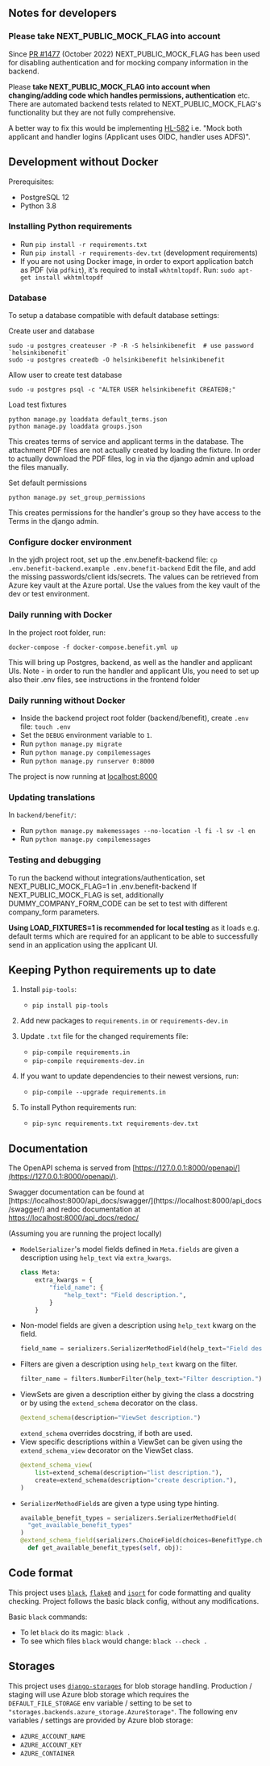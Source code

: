 ## Notes for developers

### Please take NEXT_PUBLIC_MOCK_FLAG into account

Since [PR #1477](https://github.com/City-of-Helsinki/yjdh/pull/1477) (October 2022)
NEXT_PUBLIC_MOCK_FLAG has been used for disabling authentication and for mocking
company information in the backend.

Please **take NEXT_PUBLIC_MOCK_FLAG into account when changing/adding code which handles
permissions, authentication** etc. There are automated backend tests related to
NEXT_PUBLIC_MOCK_FLAG's functionality but they are not fully comprehensive.

A better way to fix this would be implementing [HL-582](https://helsinkisolutionoffice.atlassian.net/browse/HL-582)
i.e. "Mock both applicant and handler logins (Applicant uses OIDC, handler uses ADFS)".

## Development without Docker

Prerequisites:

- PostgreSQL 12
- Python 3.8

### Installing Python requirements

- Run `pip install -r requirements.txt`
- Run `pip install -r requirements-dev.txt` (development requirements)
- If you are not using Docker image, in order to export application batch as PDF (via `pdfkit`), it's required to install
  `wkhtmltopdf`. Run: `sudo apt-get install wkhtmltopdf`

### Database

To setup a database compatible with default database settings:

Create user and database

    sudo -u postgres createuser -P -R -S helsinkibenefit  # use password `helsinkibenefit`
    sudo -u postgres createdb -O helsinkibenefit helsinkibenefit

Allow user to create test database

    sudo -u postgres psql -c "ALTER USER helsinkibenefit CREATEDB;"

Load test fixtures

    python manage.py loaddata default_terms.json
    python manage.py loaddata groups.json

This creates terms of service and applicant terms in the database. The attachment PDF files are not actually
created by loading the fixture. In order to actually download the PDF files, log in via the django admin
and upload the files manually.

Set default permissions

    python manage.py set_group_permissions

This creates permissions for the handler's group so they have access to the Terms in
the django admin.


### Configure docker environment

In the yjdh project root, set up the .env.benefit-backend file: `cp .env.benefit-backend.example .env.benefit-backend`
Edit the file, and add the missing passwords/client ids/secrets. The values can be retrieved from Azure key vault
at the Azure portal. Use the values from the key vault of the dev or test environment.

### Daily running with Docker

In the project root folder, run:

`docker-compose -f docker-compose.benefit.yml up`

This will bring up Postgres, backend, as well as the handler and applicant UIs.
Note - in order to run the handler and applicant UIs, you need to set up
also their .env files, see instructions in the frontend folder

### Daily running without Docker

- Inside the backend project root folder (backend/benefit), create `.env` file: `touch .env`
- Set the `DEBUG` environment variable to `1`.
- Run `python manage.py migrate`
- Run `python manage.py compilemessages`
- Run `python manage.py runserver 0:8000`

The project is now running at [localhost:8000](https://localhost:8000)

### Updating translations

In `backend/benefit/`:
- Run `python manage.py makemessages --no-location -l fi -l sv -l en`
- Run `python manage.py compilemessages`

### Testing and debugging

To run the backend without integrations/authentication, set NEXT_PUBLIC_MOCK_FLAG=1 in
.env.benefit-backend If NEXT_PUBLIC_MOCK_FLAG is set, additionally
DUMMY_COMPANY_FORM_CODE can be set to test with different company_form parameters.

**Using LOAD_FIXTURES=1 is recommended for local testing** as it loads e.g. default
terms which are required for an applicant to be able to successfully send in an
application using the applicant UI.

## Keeping Python requirements up to date

1. Install `pip-tools`:

   - `pip install pip-tools`

2. Add new packages to `requirements.in` or `requirements-dev.in`

3. Update `.txt` file for the changed requirements file:

   - `pip-compile requirements.in`
   - `pip-compile requirements-dev.in`

4. If you want to update dependencies to their newest versions, run:

   - `pip-compile --upgrade requirements.in`

5. To install Python requirements run:

   - `pip-sync requirements.txt requirements-dev.txt`

## Documentation

The OpenAPI schema is served from [https://127.0.0.1:8000/openapi/](https://127.0.0.1:8000/openapi/).

Swagger documentation can be found at [https://localhost:8000/api_docs/swagger/](https://localhost:8000/api_docs
/swagger/)
and redoc documentation at [https://localhost:8000/api_docs/redoc/](https://localhost:8000/api_docs/redoc/)

(Assuming you are running the project locally)

- `ModelSerializer`'s model fields defined in `Meta.fields` are given a description using `help_text` via `extra_kwargs`.
  ```python
  class Meta:
      extra_kwargs = {
          "field_name": {
              "help_text": "Field description.",
          }
      }
  ```
- Non-model fields are given a description using `help_text` kwarg on the field.
  ```python
  field_name = serializers.SerializerMethodField(help_text="Field description.")
  ```
- Filters are given a description using `help_text` kwarg on the filter.
  ```python
  filter_name = filters.NumberFilter(help_text="Filter description.")
  ```
- ViewSets are given a description either by giving the class a docstring or by using the `extend_schema` decorator on the class.
  ```python
  @extend_schema(description="ViewSet description.")
  ```
  `extend_schema` overrides docstring, if both are used.
- View specific descriptions within a ViewSet can be given using the `extend_schema_view` decorator on the ViewSet class.
  ```python
  @extend_schema_view(
      list=extend_schema(description="list description."),
      create=extend_schema(description="create description."),
  )
  ```
- `SerializerMethodField`s are given a type using type hinting.
  ```python
  available_benefit_types = serializers.SerializerMethodField(
    "get_available_benefit_types"
  )
  @extend_schema_field(serializers.ChoiceField(choices=BenefitType.choices), help_text="help")
    def get_available_benefit_types(self, obj):
  ```

## Code format

This project uses
[`black`](https://github.com/psf/black),
[`flake8`](https://gitlab.com/pycqa/flake8) and
[`isort`](https://github.com/PyCQA/isort)
for code formatting and quality checking. Project follows the basic
black config, without any modifications.

Basic `black` commands:

- To let `black` do its magic: `black .`
- To see which files `black` would change: `black --check .`

## Storages

This project uses
[`django-storages`](https://github.com/jschneier/django-storages)
for blob storage handling. Production / staging will use Azure blob storage
which requires the `DEFAULT_FILE_STORAGE` env variable / setting to be set to
`"storages.backends.azure_storage.AzureStorage"`. The following
env variables / settings are provided by Azure blob storage:

- `AZURE_ACCOUNT_NAME`
- `AZURE_ACCOUNT_KEY`
- `AZURE_CONTAINER`
